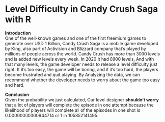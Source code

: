 # Level Difficulty in Candy Crush Saga with R
**Introduction** <br />
One of the well-known games and one of the first freemium games to generate over USD 1 Billion, Candy Crush Saga is a mobile game developed by King, also part of Activision and Blizzard company that’s played by millions of people across the world. Candy Crush has more than 3000 levels and is added new levels every week. In 2020 it had 8900 levels, And with that many levels, the game developer needs to release a level difficulty just right. If it’s too easy, the game will be boring, and if it’s too hard, the players become frustrated and quit playing. By Analyzing the data, we can recommend whether the developer needs to worry about the game too easy and hard.

**Conclusion** <br />
Given the probability we just calculated, Our level designer **shouldn’t worry** that a lot of players will complete the episode in one attempt because the likelihood of players will complete all of the episodes in one shot is 0.00000000000944714 or 1 in 105852141495.
